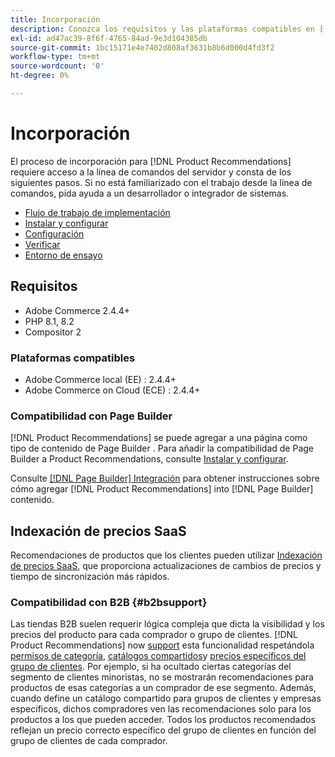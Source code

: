 ```yaml
---
title: Incorporación
description: Conozca los requisitos y las plataformas compatibles en [!DNL Product Recommendations].
exl-id: ad47ac39-8f6f-4765-84ad-9e3d104385db
source-git-commit: 1bc15171e4e7402d808af3631b8b6d000d4fd3f2
workflow-type: tm+mt
source-wordcount: '0'
ht-degree: 0%

---
```


# Incorporación

El proceso de incorporación para [!DNL Product Recommendations] requiere acceso a la línea de comandos del servidor y consta de los siguientes pasos. Si no está familiarizado con el trabajo desde la línea de comandos, pida ayuda a un desarrollador o integrador de sistemas.

- [Flujo de trabajo de implementación](implementation-workflow.md)
- [Instalar y configurar](install-configure.md)
- [Configuración](settings.md)
- [Verificar](verify.md)
- [Entorno de ensayo](staging-environment.md)

## Requisitos

- Adobe Commerce 2.4.4+
- PHP 8.1, 8.2
- Compositor 2

### Plataformas compatibles

- Adobe Commerce local (EE) : 2.4.4+
- Adobe Commerce on Cloud (ECE) : 2.4.4+

### Compatibilidad con Page Builder

[!DNL Product Recommendations] se puede agregar a una página como tipo de contenido de Page Builder . Para añadir la compatibilidad de Page Builder a Product Recommendations, consulte [Instalar y configurar](install-configure.md).

Consulte [[!DNL Page Builder] Integración](page-builder.md) para obtener instrucciones sobre cómo agregar [!DNL Product Recommendations] into [!DNL Page Builder] contenido.

## Indexación de precios SaaS

Recomendaciones de productos que los clientes pueden utilizar [Indexación de precios SaaS](../price-index/index.md), que proporciona actualizaciones de cambios de precios y tiempo de sincronización más rápidos.

### Compatibilidad con B2B {#b2bsupport}

Las tiendas B2B suelen requerir lógica compleja que dicta la visibilidad y los precios del producto para cada comprador o grupo de clientes. [!DNL Product Recommendations] now [support](release-notes.md) esta funcionalidad respetándola [permisos de categoría](https://experienceleague.adobe.com/docs/commerce-admin/catalog/categories/category-permissions.html), [catálogos compartidos](https://experienceleague.adobe.com/docs/commerce-admin/b2b/shared-catalogs/catalog-shared.html)y [precios específicos del grupo de clientes](https://experienceleague.adobe.com/docs/commerce-admin/catalog/products/pricing/pricing-advanced.html). Por ejemplo, si ha ocultado ciertas categorías del segmento de clientes minoristas, no se mostrarán recomendaciones para productos de esas categorías a un comprador de ese segmento. Además, cuando define un catálogo compartido para grupos de clientes y empresas específicos, dichos compradores ven las recomendaciones solo para los productos a los que pueden acceder. Todos los productos recomendados reflejan un precio correcto específico del grupo de clientes en función del grupo de clientes de cada comprador.
